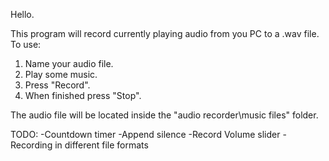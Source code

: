 Hello.

This program will record currently playing audio from you PC to a .wav file. To use:

1) Name your audio file.
2) Play some music. 
3) Press "Record".
4) When finished press "Stop".

The audio file will be located inside the "audio recorder\music files" folder.

TODO:
-Countdown timer
-Append silence
-Record Volume slider
-Recording in different file formats